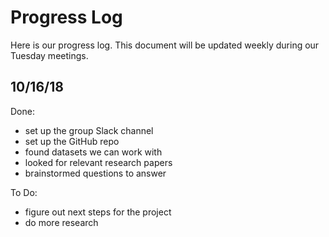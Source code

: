 # Progress Log
Here is our progress log. This document will be updated weekly during our Tuesday meetings.

## 10/16/18
Done:
+ set up the group Slack channel
+ set up the GitHub repo
+ found datasets we can work with
+ looked for relevant research papers
+ brainstormed questions to answer

To Do:
+ figure out next steps for the project
+ do more research
